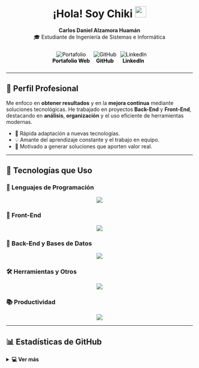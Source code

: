 <h1 align="center">
  ¡Hola! Soy <strong>Chiki</strong>
  <img src="https://media.giphy.com/media/hvRJCLFzcasrR4ia7z/giphy.gif" width="30">
</h1>

<p align="center">
  <strong>Carlos Daniel Alzamora Huamán</strong><br />
  🎓 Estudiante de Ingeniería de Sistemas e Informática
</p>

<div style="display: flex; justify-content: center; align-items: center; gap: 10px; padding: 10px;">
  <a href="https://portafolio-react-vite.vercel.app/" target="_blank" style="text-align: center; text-decoration: none; color: black;">
    <img src="https://img.icons8.com/bubbles/50/000000/web.png" alt="Portafolio" />
    <div><strong>Portafolio Web</strong></div>
  </a>
  <a href="https://github.com/Chiki738" target="_blank" style="text-align: center; text-decoration: none; color: black;">
    <img src="https://img.icons8.com/bubbles/50/000000/github.png" alt="GitHub" />
    <div><strong>GitHub</strong></div>
  </a>
  <a href="https://www.linkedin.com/in/carlos-alzamora/" target="_blank" style="text-align: center; text-decoration: none; color: black;">
    <img src="https://img.icons8.com/bubbles/50/000000/linkedin.png" alt="LinkedIn" />
    <div><strong>LinkedIn</strong></div>
  </a>
</div>

---

## 💼 Perfil Profesional

Me enfoco en **obtener resultados** y en la **mejora continua** mediante soluciones tecnológicas. 
He trabajado en proyectos **Back-End** y **Front-End**, destacando en **análisis**, **organización** y el uso eficiente de herramientas modernas.

- 🚀 Rápida adaptación a nuevas tecnologías.
- 💡 Amante del aprendizaje constante y el trabajo en equipo.
- 🌟 Motivado a generar soluciones que aporten valor real.

---

## 🧰 Tecnologías que Uso

### 🔹 Lenguajes de Programación
<p align="center">
  <img src="https://skillicons.dev/icons?i=java,js,ts,php" />
</p>

### 🎨 Front-End
<p align="center">
  <img src="https://skillicons.dev/icons?i=html,css,react,angular,bootstrap,vite" />
</p>

### 🔧 Back-End y Bases de Datos
<p align="center">
  <img src="https://skillicons.dev/icons?i=spring,laravel,mysql,postgres,mongodb,supabase" />
</p>

### 🛠️ Herramientas y Otros
<p align="center">
  <img src="https://skillicons.dev/icons?i=git,github,postman,docker" />
</p>

### 📚 Productividad
<p align="center">
  <img src="https://skillicons.dev/icons?i=notion,obsidian" />
</p>

---

## 📊 Estadísticas de GitHub

<details>
  <summary><b>💻 Ver más</b></summary>
  <br/>
  <p align="center">
    <img src="https://github-readme-stats.vercel.app/api?username=Chiki738&show_icons=true&theme=algolia" height="180px"/>
    <img src="https://github-readme-stats.vercel.app/api/top-langs/?username=Chiki738&layout=compact&theme=algolia" height="180px"/>
  </p>
</details>
